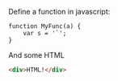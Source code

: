 
Define a function in javascript:

```
function MyFunc(a) {
    var s = '`';
}
```

And some HTML

```html
<div>HTML!</div>
```
